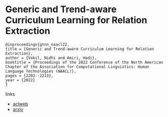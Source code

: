 # Generic and Trend-aware Curriculum Learning for Relation Extraction

```
@inproceedings{gtnn_naacl22,
title = {Generic and Trend-aware Curriculum Learning for Relation Extraction},
author = {Vakil, Nidhi and Amiri, Hadi},
booktitle = {Proceedings of the 2022 Conference of the North American Chapter of the Association for Computational Linguistics: Human Language Technologies (NAACL)},
pages = {2202--2213},
year = {2022}
}
```

links
- [aclweb](https://www.aclweb.org/anthology/2022.naacl-main.160/)
- [arxiv](https://arxiv.org/abs/2205.08625)
